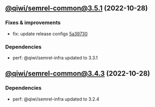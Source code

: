 ## [@qiwi/semrel-common@3.5.1](https://github.com/qiwi/semantic-release-toolkit/compare/2022.10.27-qiwi.semrel-common.3.5.0-f0...2022.10.28-qiwi.semrel-common.3.5.1-f0) (2022-10-28)

### Fixes & improvements
* fix: update release configs [5a39730](https://github.com/qiwi/semantic-release-toolkit/commit/5a397307f1106581804e839acf8bceae96017d6c)

### Dependencies
* perf: @qiwi/semrel-infra updated to 3.3.1

## [@qiwi/semrel-common@3.4.3](https://github.com/qiwi/semantic-release-toolkit/compare/undefined...2022.10.28-qiwi.semrel-common.3.4.3-f0) (2022-10-28)

### Dependencies
* perf: @qiwi/semrel-infra updated to 3.2.4
